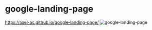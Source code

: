 # google-landing-page
https://axel-ac.github.io/google-landing-page/
![google-landing-page](https://user-images.githubusercontent.com/102467587/210113886-974f621f-7735-47f0-85db-4d4695f1e703.gif)
